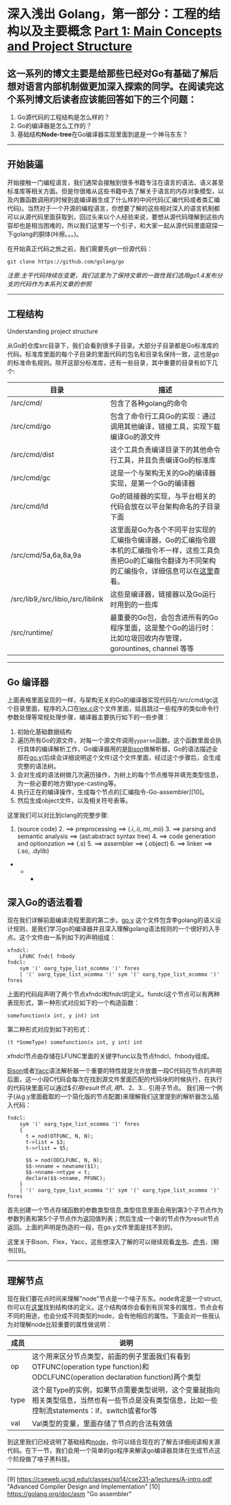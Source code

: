 # 深入浅出 Golang，第一部分：工程的结构以及主要概念 [Part 1: Main Concepts and Project Structure][1]

## 这一系列的博文主要是给那些已经对Go有基础了解后想对语言内部机制做更加深入探索的同学。在阅读完这个系列博文后读者应该能回答如下的三个问题：

1. Go源代码的工程结构是怎么样的？
2. Go的编译器是怎么工作的？
3. 基础结构**Node-tree**在Go编译器实现里面到底是一个神马东东？

- - -

## 开始装逼

开始接触一门编程语言，我们通常会接触到很多书籍专注在语言的语法、语义甚至标准库等相关方面。但是你很难从这些书籍中去了解关于语言的内存对象模型，以及内置函数调用的时候到底编译器生成了什么样的中间代码(汇编代码或者类汇编代码)。当然对于一个开源的编程语言，你想要了解的这些相对深入的语言机制都可以从源代码里面获取到，回过头来以个人经验来说，要想从源代码理解到这些内容却也是相当困难的，所以我们这里写一个引子，和大家一起从源代码里面窥探一下golang的胴体(咔擦。。。)。

在开始真正代码之旅之前，我们需要先git一份源代码：

`git clone https://github.com/golang/go`

_注意:主干代码持续在变更，我们这里为了保持文章的一致性我们选用go1.4发布分支的代码作为本系列文章的参照_

- - -

## 工程结构
Understanding project structure

从Go的仓库src目录下，我们会看到很多子目录。大部分子目录都是Go标准库的代码。标准库里面的每个子目录的里面代码的包名和目录名保持一致，这也是go的标准命名规则。除开这部分标准库，还有一些目录，其中重要的目录有如下几个:

| 目录                                | 描述                                       |
| --------------------------------- | ---------------------------------------- |
| /src/cmd/                         | 包含了各种golang的命令                           |
| /src/cmd/go                       | 包含了命令行工具Go的实现：通过调用其他编译，链接工具，实现下载编译Go的源文件 |
| /src/cmd/dist                     | 这个工具负责编译目录下的其他命令行工具，并且负责编译Go的标准库         |
| /src/cmd/gc                       | 这是一个与架构无关的Go的编译器实现，是第一个Go的编译器            |
| /src/cmd/ld                       | Go的链接器的实现，与平台相关的代码会放在以平台架构命名的子目录下面       |
| /src/cmd/5a,6a,8a,9a              | 这里面是Go为各个不同平台实现的汇编指令编译器，Go的汇编指令跟本机的汇编指令不一样，这些工具负责把Go的汇编指令翻译为不同架构的汇编指令，详细信息可以在[这里](https://golang.org/doc/asm)查看。 |
| /src/lib9,/src/libio,/src/liblink | 这些是编译器，链接器以及Go运行时用到的一些库                  |
| /src/runtime/                     | 最重要的Go包，会包含进所有的Go程序里面，这是整个Go的运行时：比如垃圾回收内存管理， gorountines, channel 等等 |

- - -

## Go 编译器

上面表格里面呈现的一样，与架构无关的Go的编译器实现代码在/src/cmd/gc这个目录里面，程序的入口在[lex.c][4]这个文件里面，姑且跳过一些程序的类似命令行参数处理等常规处理步骤，编译器主要执行如下的一些步骤：

1. 初始化基础数据结构
2. 遍历所有Go的源文件，对每一个源文件调用`yyparse`函数。这个函数里面会执行具体的编译解析工作，Go编译器用的是[Bison][2]做解析器，Go的语法描述全部在[go.y][3](后续会详细说明这个文件)这个文件里面，经过这个步骤后，会生成完整的语法树。
3. 会对生成的语法树做几次遍历操作，为树上的每个节点推导并填充类型信息，为一些必要的地方做type-casting等。
4. 执行正在的编译操作，生成每个节点的[汇编指令-Go-assembler][10]。
5. 然后生成object文件，以及相关符号表等。

这里我们可以对比到clang的完整步骤:

1. (source code)
   2. ==> preprocessing 				==> (.i,.ii,.mi,.mii)
   3. ==> parsing and semantic analysis ==> (ast:abstract syntax tree) 
   4. ==> code generation and optionzation ==> (.s)
      5. ==> assembler 				==> (.object)
         6. ==> linker 				==> (.so, .dylib)

- - - ​

## 深入Go的语法看看
现在我们详解前面编译流程里面的第二步。[go.y][3] 这个文件包含李golang的语义设计规则，是我们学习go的编译器并且深入理解golang语法规则的一个很好的入手点。这个文件由一系列如下的声明组成：

	xfndcl:
		LFUNC fndcl fnbody
	fndcl:
	 	sym '(' oarg_type_list_ocomma ')' fnres
		| '(' oarg_type_list_ocomma ')' sym '(' oarg_type_list_ocomma ')' fnres

上面的代码段声明了两个节点xfndcl和fndcl的定义。fundcl这个节点可以有两种表现形式，第一种形式对应如下的一个构造函数：

	somefunction(x int, y int) int

第二种形式对应到如下的形式：

	(t *SomeType) somefunction(x int, y int) int

xfndcl节点由存储在LFUNC里面的关键字func以及节点fndcl、fnbody组成。

[Bison][2]或者[Yacc][5]语法解析器一个重要的特性就是允许放置一段C代码在节点的声明后面，这一小段C代码会每次在找到源文件里面匹配的代码块的时候执行，在执行的代码块里面可以通过$$引用result节点, 用$1、$2、$3... 引用子节点。
我们用一个例子(从g.y里面截取的一个简化版的节点配置)来理解我们这里提到的解析器怎么插入代码：

	fndcl:
	  	sym '(' oarg_type_list_ocomma ')' fnres
	    {
	      t = nod(OTFUNC, N, N);
	      t->list = $3;
	      t->rlist = $5;
	
	      $$ = nod(ODCLFUNC, N, N);
	      $$->nname = newname($1);
	      $$->nname->ntype = t;
	      declare($$->nname, PFUNC);
	  	}
		| '(' oarg_type_list_ocomma ')' sym '(' oarg_type_list_ocomma ')' fnres

首先创建一个节点存储函数的参数类型信息,类型信息里面会用到第3个子节点作为参数列表和第5个子节点作为返回值列表；然后生成一个新的节点作为result节点返回。上面的声明是伪造的一段，在go.y文件里面是找不到的。

这里关于Bison、Flex，Yacc，这些想深入了解的可以继续观看[龙书][7]、[虎书][8]，[鲸书][9]。

- - -

## 理解节点

现在我们要花点时间来理解"node"节点是一个啥子东东。node肯定是一个struct,你可以在[这里][6]找到结构体的定义。这个结构体你会看到有灰常多的属性，节点会有不同的用途，也会分成不同类型的node，会有他相应的属性。下面会对一些我认为对理解node比较重要的属性做说明：

| 成员   | 说明                                       |
| ---- | ---------------------------------------- |
| op   | 这个用来区分节点类型，前面的例子里面我们有看到OTFUNC(operation type function)和ODCLFUNC(operation declaration function)两个类型 |
| type | 这个是Type的实例，如果节点需要类型说明，这个变量就指向相关类型信息，当然也有一些节点是没有类型信息，比如一些控制流statements：if、switch或者for等 |
| val  | Val类型的变量，里面存储了节点的合法有效值                   |

到这里我们已经说明了基础结构[node][6]，你可以结合现在的了解去详细阅读相关源代码。在下一节，我们会用一个简单的go程序来解读go编译器具体在生成节点这个阶段做了啥子黑科技。

- - -

[1]: http://blog.altoros.com/golang-part-1-main-concepts-and-project-structure.html "Golang Internals, Part 1: Main Concepts and Project Structure"
[2]: https://www.gnu.org/software/bison/ "Bison"
[3]: https://github.com/golang/go/blob/release-branch.go1.4/src/cmd/gc/go.y "golang1.4/src/gc/go.y"
[4]: https://github.com/golang/go/blob/release-branch.go1.4/src/cmd/gc/lex.c#L199 "main"
[5]: http://dinosaur.compilertools.net/yacc/ "yacc"
[6]: https://github.com/golang/go/blob/release-branch.go1.4/src/cmd/gc/go.h#L245 "node"
[7]: https://github.com/chenruiao/ares/blob/master/books/Compilers%20Principles%20Techniques%20and%20Tools%20(2nd%20Edition)%20.pdf "Compilers: Principles,Techniques,and Tools"
[8]: https://www.cs.princeton.edu/~appel/modern/basic/c/extract.pdf "Modern Compiler Implementation in C"
[9] https://cseweb.ucsd.edu/classes/sp14/cse231-a/lectures/A-intro.pdf "Advanced Compiler Design and Implementation"
[10] https://golang.org/doc/asm "Go assembler"

